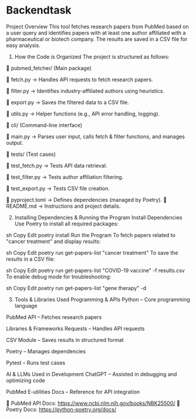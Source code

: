 # Backendtask
Project Overview
This tool fetches research papers from PubMed based on a user query and identifies papers with at least one author affiliated with a pharmaceutical or biotech company. The results are saved in a CSV file for easy analysis.



1. How the Code is Organized
The project is structured as follows:

📂 pubmed_fetcher/ (Main package)

📄 fetch.py → Handles API requests to fetch research papers.

📄 filter.py → Identifies industry-affiliated authors using heuristics.

📄 export.py → Saves the filtered data to a CSV file.

📄 utils.py → Helper functions (e.g., API error handling, logging).

📂 cli/ (Command-line interface)

📄 main.py → Parses user input, calls fetch & filter functions, and manages output.

📂 tests/ (Test cases)

📄 test_fetch.py → Tests API data retrieval.

📄 test_filter.py → Tests author affiliation filtering.

📄 test_export.py → Tests CSV file creation.

📄 pyproject.toml → Defines dependencies (managed by Poetry).
📄 README.md → Instructions and project details.




2. Installing Dependencies & Running the Program
Install Dependencies
Use Poetry to install all required packages:

sh
Copy
Edit
poetry install
Run the Program
To fetch papers related to "cancer treatment" and display results:

sh
Copy
Edit
poetry run get-papers-list "cancer treatment"
To save the results in a CSV file:

sh
Copy
Edit
poetry run get-papers-list "COVID-19 vaccine" -f results.csv
To enable debug mode for troubleshooting:

sh
Copy
Edit
poetry run get-papers-list "gene therapy" -d



3. Tools & Libraries Used
Programming & APIs
Python – Core programming language

PubMed API – Fetches research papers

Libraries & Frameworks
Requests – Handles API requests

CSV Module – Saves results in structured format

Poetry – Manages dependencies

Pytest – Runs test cases

AI & LLMs Used in Development
ChatGPT – Assisted in debugging and optimizing code

PubMed E-utilities Docs – Reference for API integration

🔗 PubMed API Docs: https://www.ncbi.nlm.nih.gov/books/NBK25500/
🔗 Poetry Docs: https://python-poetry.org/docs/
